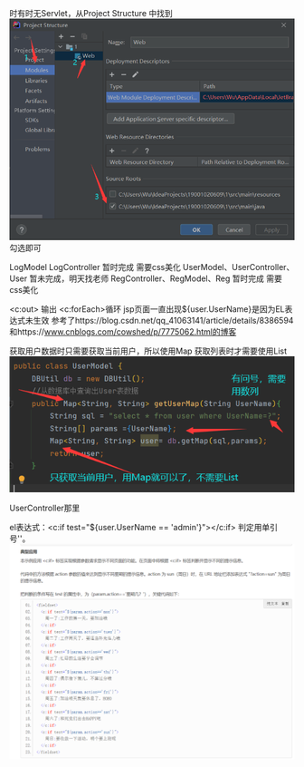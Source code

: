 时有时无Servlet，从Project Structure 中找到![img.png](img.png) 勾选即可
    
LogModel LogController  暂时完成 需要css美化 
    UserModel、UserController、User  暂未完成，明天找老师
    RegController、RegModel、Reg 暂时完成 需要css美化

<c:out> 输出
<c:forEach>循环
jsp页面一直出现${user.UserName}是因为EL表达式未生效
参考了https://blog.csdn.net/qq_41063141/article/details/8386594和https://www.cnblogs.com/cowshed/p/7775062.html的博客

获取用户数据时只需要获取当前用户，所以使用Map 获取列表时才需要使用List
![img_1.png](img_1.png)

UserController那里

el表达式：<c:if test="${user.UserName == 'admin'}"></c:if>  判定用单引号''。![img_2.png](img_2.png)
